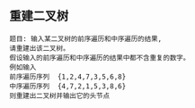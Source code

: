 ## 重建二叉树
    题目: 输入某二叉树的前序遍历和中序遍历的结果,
    请重建出该二叉树。
    假设输入的前序遍历和中序遍历的结果中都不含重复的数字。
    例如输入
    前序遍历序列  {1,2,4,7,3,5,6,8}
    中序遍历序列  {4,7,2,1,5,3,8,6}
    则重建出二叉树并输出它的头节点